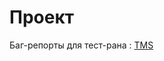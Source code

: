 # Проект

Баг-репорты для тест-рана : <a href="https://github.com/karbolinivan/Portfolio/tree/main/TMS/Project_1" target="_blank">TMS</a>
